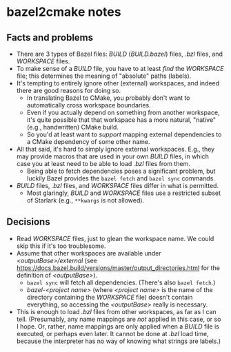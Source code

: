 # bazel2cmake notes

## Facts and problems

*   There are 3 types of Bazel files: *BUILD* (*BUILD.bazel*) files, *.bzl*
    files, and *WORKSPACE* files.
*   To make sense of a *BUILD* file, you have to at least *find* the *WORKSPACE*
    file; this determines the meaning of "absolute" paths (labels).
*   It's tempting to entirely ignore other (external) workspaces, and indeed
    there are good reasons for doing so.
    *   In translating Bazel to CMake, you probably don't want to automatically
        cross workspace boundaries.
    *   Even if you actually depend on something from another workspace, it's
        quite possible that that workspace has a more natural, "native" (e.g.,
        handwritten) CMake build.
    *   So you'd at least want to *support* mapping external dependencies to a
        CMake dependency of some other name.
*   All that said, it's hard to simply ignore external workspaces. E.g., they
    may provide macros that are used in your own *BUILD* files, in which case
    you at least need to be able to load *.bzl* files from them.
    *   Being able to fetch dependencies poses a significant problem, but
        luckily Bazel provides the `bazel fetch` and `bazel sync` commands.
*   *BUILD* files, *.bzl* files, and *WORKSPACE* files differ in what is
    permitted.
    *   Most glaringly, *BUILD* and *WORKSPACE* files use a restricted subset of
        Starlark (e.g., `**kwargs` is not allowed).

## Decisions

*   Read *WORKSPACE* files, just to glean the workspace name. We could skip this
    if it's too troublesome.
*   Assume that other workspaces are available under *\<outputBase\>/external*
    (see https://docs.bazel.build/versions/master/output_directories.html for
    the definition of *\<outputBase\>*).
    *   `bazel sync` will fetch all dependencies. (There's also `bazel fetch`.)
    *   *bazel-\<project name\>* (where *\<project name\>* is the name of the
        directory containing the *WORKSPACE* file) doesn't contain everything,
        so accessing the *\<outputBase\>* really is necessary.
*   This is enough to load *.bzl* files from other workspaces, as far as I can
    tell. (Presumably, any name mappings are *not* applied in this case, or so I
    hope. Or, rather, name mappings are only applied when a *BUILD* file is
    executed, or perhaps even later. It cannot be done at *.bzl* load time,
    because the interpreter has no way of knowing what strings are labels.)
